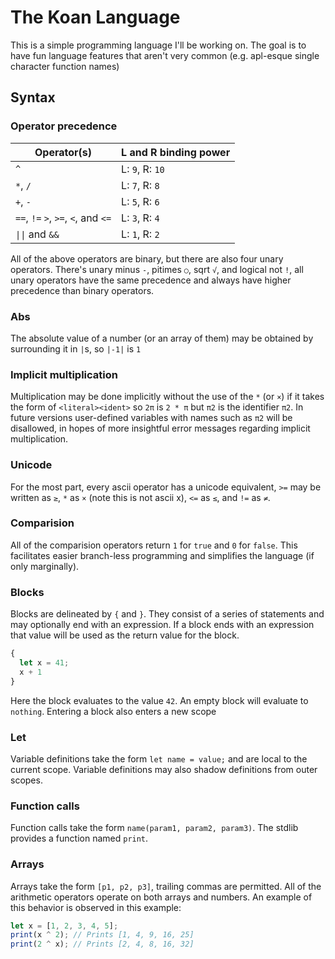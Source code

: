 # The Koan Language
This is a simple programming language I'll be working on. The goal is to have fun language features that aren't very common (e.g. apl-esque single character function names)

## Syntax
### Operator precedence
| Operator(s)                          | L and R binding power     |
| ------------------------------------ | ------------------------- |
| `^`                                  | L: `9`, R: `10`          |
| `*`, `/`                             | L: `7`, R: `8`           |
| `+`, `-`                             | L: `5`, R: `6`            |
| `==`, `!=`  `>`, `>=`, `<`, and `<=` | L: `3`, R: `4`            |
| `\|\|` and `&&`                      | L: `1`, R: `2`            |

All of the above operators are binary, but there are also four unary operators. There's unary minus `-`, pitimes `○`, sqrt `√`, and logical not `!`, all unary operators have the same precedence and always have higher precedence than binary operators.

### Abs
The absolute value of a number (or an array of them) may be obtained by surrounding it in `|`s, so `|-1|` is `1`

### Implicit multiplication
Multiplication may be done implicitly without the use of the `*` (or `×`) if it takes the form of `<literal><ident>` so `2π` is `2 * π` but `π2` is the identifier `π2`. In future versions user-defined variables with names such as `π2` will be disallowed, in hopes of more insightful error messages regarding implicit multiplication.

### Unicode
For the most part, every ascii operator has a unicode equivalent, `>=` may be written as `≥`, `*` as `×` (note this is not ascii x), `<=` as `≤`, and `!=` as `≠`.

### Comparision
All of the comparision operators return `1` for `true` and `0` for `false`. This facilitates easier branch-less programming and simplifies the language (if only marginally).

### Blocks
Blocks are delineated by `{` and `}`. They consist of a series of statements and may optionally end with an expression. If a block ends with an expression that value will be used as the return value for the block.

```js
{
  let x = 41;
  x + 1
}
```

Here the block evaluates to the value `42`. An empty block will evaluate to `nothing`. Entering a block also enters a new scope

### Let
Variable definitions take the form `let name = value;` and are local to the current scope. Variable definitions may also shadow definitions from outer scopes.

### Function calls
Function calls take the form `name(param1, param2, param3)`. The stdlib provides a function named `print`.

### Arrays
Arrays take the form `[p1, p2, p3]`, trailing commas are permitted. All of the arithmetic operators operate on both arrays and numbers. An example of this behavior is observed in this example:

```js
let x = [1, 2, 3, 4, 5];
print(x ^ 2); // Prints [1, 4, 9, 16, 25]
print(2 ^ x); // Prints [2, 4, 8, 16, 32]
```
